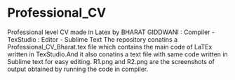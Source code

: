 # Professional_CV
Professional level CV made in Latex by BHARAT GIDDWANI : Compiler - TexStudio : Editor - Sublime Text
The repository conatins a Professional_CV_Bharat.tex file which contains the main code of LaTEx written in TexStudio.And it also conatins a text file with same code written in Sublime text for easy editing. R1.png and R2.png are the screenshots of output obtained by running the code in compiler.

